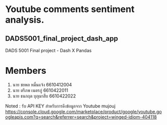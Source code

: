 # Youtube comments sentiment analysis.
## DADS5001_final_project_dash_app
DADS 5001 Final project - Dash X Pandas
# Members
1. นาย ชยพล หมื่นแจ้ง    6610412004
2. นาย ตรีภพ เนตรภู่      6610422011
3. นาย ธนกฤต บุญมาสืบ   6610422022

Noted : รับ API KEY สำหรับการดึงข้อมูลจาก Youtube mujouj
https://console.cloud.google.com/marketplace/product/google/youtube.googleapis.com?q=search&referrer=search&project=winged-idiom-404118
